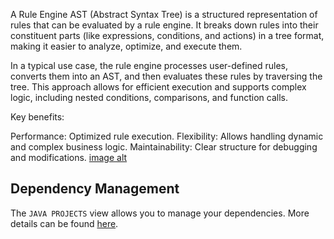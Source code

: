 
A Rule Engine AST (Abstract Syntax Tree) is a structured representation of rules that can be evaluated by a rule engine. It breaks down rules into their constituent parts (like expressions, conditions, and actions) in a tree format, making it easier to analyze, optimize, and execute them.

In a typical use case, the rule engine processes user-defined rules, converts them into an AST, and then evaluates these rules by traversing the tree. This approach allows for efficient execution and supports complex logic, including nested conditions, comparisons, and function calls.

Key benefits:

Performance: Optimized rule execution.
Flexibility: Allows handling dynamic and complex business logic.
Maintainability: Clear structure for debugging and modifications.
[image alt](https://github.com/Ritika-coders-hub/RULE-ENGINE/blob/32199f1d8620a696d37441d8b5287a9ed5aa5f61/Ruleengine%20image.webp)
## Dependency Management

The `JAVA PROJECTS` view allows you to manage your dependencies. More details can be found [here](https://github.com/microsoft/vscode-java-dependency#manage-dependencies).
